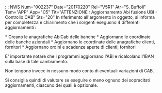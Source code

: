  :  : NWS Num="002237" Date="20170220" Rel="V5R1" Atr="S. Buffoli" Tem="APP" App="C5" Tit="ATTENZIONE :  Aggiornamento Abi fusione UBI - Controllo CAB" Sts="20"
In riferimento all'argomento in oggetto, si informa per completezza e chiarimento che i sorgenti eseguono 4 differenti aggiornamenti : 

\* Creano le anagrafiche AbiCab delle banche
\* Aggiornano le coordinate delle banche aziendali
\* Aggiornano le coordinate delle anagrafiche clienti, fornitori
\* Aggiornano ordini e scadenze aperte di clienti, fornitori

E' importante notare che i programmi aggiornano l'ABI e ricalcolano l'IBAN sulla base di tale cambiamento.

Non tengono invece in nessuno modo conto di eventuali variazioni di CAB.

Si consiglia quindi di valutare se eseguire o meno ognuno dei sopracitati aggiornamenti, ciascuno dei quali è opzionale.

